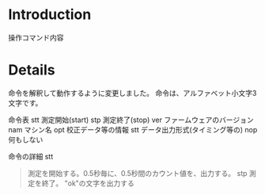 # Introduction #

操作コマンド内容


# Details #

命令を解釈して動作するように変更しました。
命令は、アルファベット小文字3文字です。

命令表
stt   測定開始(start)
stp   測定終了(stop)
ver   ファームウェアのバージョン
nam   マシン名
opt   校正データ等の情報
stt   データ出力形式(タイミング等の)
nop   何もしない

命令の詳細
stt
> 測定を開始する。0.5秒毎に、0.5秒間のカウント値を、出力する。
stp
> 測定を終了。
> "ok"の文字を出力する